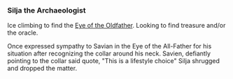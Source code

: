 <!-- TITLE: Silja -->
<!-- SUBTITLE: Dwarf Archaeologist -->

### Silja the Archaeologist

Ice climbing to find the [Eye of the Oldfather](/home/ice-cave).  Looking to find treasure and/or the oracle.

Once expressed sympathy to Savian in the Eye of the All-Father for his situation after recognizing the collar around his neck. Savien, defiantly pointing to the collar said quote, "This is a lifestyle choice" Silja shrugged and dropped the matter.